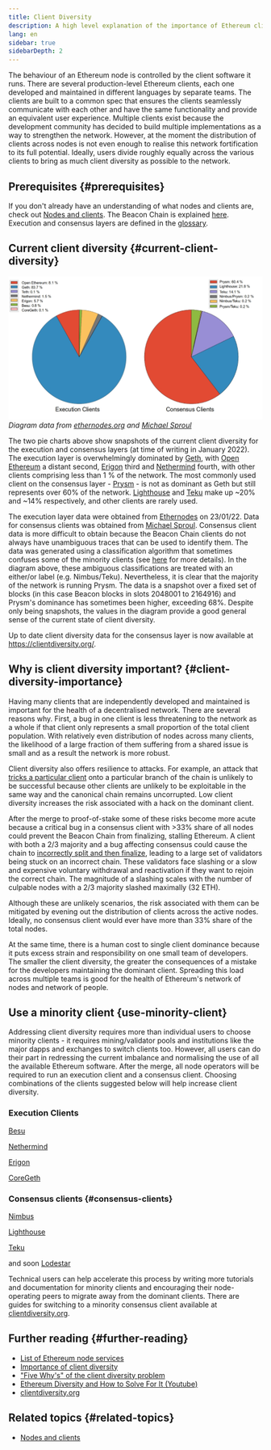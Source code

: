 ```yaml
---
title: Client Diversity
description: A high level explanation of the importance of Ethereum client diversity.
lang: en
sidebar: true
sidebarDepth: 2
---
```



The behaviour of an Ethereum node is controlled by the client software it runs. There are several production-level Ethereum clients, each one developed and maintained in different languages by separate teams. The clients are built to a common spec that ensures the clients seamlessly communicate with each other and have the same functionality and provide an equivalent user experience. Multiple clients exist because the development community has decided to build multiple implementations as a way to strengthen the network. However, at the moment the distribution of clients across nodes is not even enough to realise this network fortification to its full potential. Ideally, users divide roughly equally across the various clients to bring as much client diversity as possible to the network.

## Prerequisites {#prerequisites}

If you don't already have an understanding of what nodes and clients are, check out [Nodes and clients](/developers/docs/nodes-and-clients/). The Beacon Chain is explained [here](/src/content/eth2/beacon-chain/index.md). Execution and consensus layers are defined in the [glossary](/src/content/glossary/index.md).

## Current client diversity {#current-client-diversity}

![Pie chart showing client diversity](../client-diversity.jpg)
_Diagram data from [ethernodes.org](ethernodes.org) and [Michael Sproul](https://github.com/sigp/blockprint)_

The two pie charts above show snapshots of the current client diversity for the execution and consensus layers (at time of writing in January 2022). The execution layer is overwhelmingly dominated by [Geth](https://geth.ethereum.org/), with [Open Ethereum](https://openethereum.github.io/) a distant second, [Erigon](https://github.com/ledgerwatch/erigon) third and [Nethermind](https://nethermind.io/) fourth, with other clients comprising less than 1 % of the network. The most commonly used client on the consensus layer - [Prysm](https://prysmaticlabs.com/#projects) - is not as dominant as Geth but still represents over 60% of the network. [Lighthouse](https://lighthouse.sigmaprime.io/) and [Teku](https://consensys.net/knowledge-base/ethereum-2/teku/) make up ~20% and ~14% respectively, and other clients are rarely used.

The execution layer data were obtained from [Ethernodes](https://ethernodes.org) on 23/01/22. Data for consensus clients was obtained from [Michael Sproul](https://github.com/sigp/blockprint). Consensus client data is more difficult to obtain because the Beacon Chain clients do not always have unambiguous traces that can be used to identify them. The data was generated using a classification algorithm that sometimes confuses some of the minority clients (see [here](https://twitter.com/sproulM_/status/1440512518242197516) for more details). In the diagram above, these ambiguous classifications are treated with an either/or label (e.g. Nimbus/Teku). Nevertheless, it is clear that the majority of the network is running Prysm. The data is a snapshot over a fixed set of blocks (in this case Beacon blocks in slots 2048001 to 2164916) and Prysm's dominance has sometimes been higher, exceeding 68%. Despite only being snapshots, the values in the diagram provide a good general sense of the current state of client diversity.

Up to date client diversity data for the consensus layer is now available at https://clientdiversity.org/.

## Why is client diversity important? {#client-diversity-importance}

Having many clients that are independently developed and maintained is important for the health of a decentralised network. There are several reasons why. First, a bug in one client is less threatening to the network as a whole if that client only represents a small proportion of the total client population. With relatively even distribution of nodes across many clients, the likelihood of a large fraction of them suffering from a shared issue is small and as a result the network is more robust.

Client diversity also offers resilience to attacks. For example, an attack that [tricks a particular client](https://twitter.com/vdWijden/status/1437712249926393858) onto a particular branch of the chain is unlikely to be successful because other clients are unlikely to be exploitable in the same way and the canonical chain remains uncorrupted. Low client diversity increases the risk associated with a hack on the dominant client.

After the merge to proof-of-stake some of these risks become more acute because a critical bug in a consensus client with >33% share of all nodes could prevent the Beacon Chain from finalizing, stalling Ethereum. A client with both a 2/3 majority and a bug affecting consensus could cause the chain to [incorrectly split and then finalize](https://www.symphonious.net/2021/09/23/what-happens-if-beacon-chain-consensus-fails/), leading to a large set of validators being stuck on an incorrect chain. These validators face slashing or a slow and expensive voluntary withdrawal and reactivation if they want to rejoin the correct chain. The magnitude of a slashing scales with the number of culpable nodes with a 2/3 majority slashed maximally (32 ETH).

Although these are unlikely scenarios, the risk associated with them can be mitigated by evening out the distribution of clients across the active nodes. Ideally, no consensus client would ever have more than 33% share of the total nodes.

At the same time, there is a human cost to single client dominance because it puts excess strain and responsibility on one small team of developers. The smaller the client diversity, the greater the consequences of a mistake for the developers maintaining the dominant client. Spreading this load across multiple teams is good for the health of Ethereum's network of nodes and network of people.

## Use a minority client {use-minority-client}

Addressing client diversity requires more than individual users to choose minority clients - it requires mining/validator pools and institutions like the major dapps and exchanges to switch clients too. However, all users can do their part in redressing the current imbalance and normalising the use of all the available Ethereum software. After the merge, all node operators will be required to run an execution client and a consensus client. Choosing combinations of the clients suggested below will help increase client diversity.

### Execution Clients

[Besu](https://www.hyperledger.org/use/besu)

[Nethermind](https://downloads.nethermind.io/)

[Erigon](https://github.com/ledgerwatch/erigon)

[CoreGeth](https://core-geth.org/)

### Consensus clients {#consensus-clients}

[Nimbus](https://nimbus.team/)

[Lighthouse](https://github.com/sigp/lighthouse)

[Teku](https://consensys.net/knowledge-base/ethereum-2/teku/)

and soon [Lodestar](https://github.com/ChainSafe/lodestar)

Technical users can help accelerate this process by writing more tutorials and documentation for minority clients and encouraging their node-operating peers to migrate away from the dominant clients. There are guides for switching to a minority consensus client available at [clientdiversity.org](https://clientdiversity.org/).

## Further reading {#further-reading}

- [List of Ethereum node services](https://ethereumnodes.com/)
- [Importance of client diversity](https://our.status.im/the-importance-of-client-diversity/)
- ["Five Why's" of the client diversity problem](https://notes.ethereum.org/@afhGjrKfTKmksTOtqhB9RQ/BJGj7uh08)
- [Ethereum Diversity and How to Solve For It (Youtube)](https://www.youtube.com/watch?v=1hZgCaiqwfU)
- [clientdiversity.org](https://clientdiversity.org/)

## Related topics {#related-topics}

- [Nodes and clients](/developers/docs/nodes-and-clients/)
